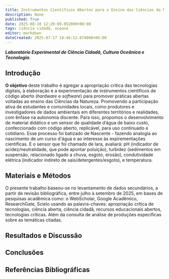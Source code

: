 ```yaml
---
title: Instrumentos Científicos Abertos para o Ensino das Ciências da Natureza
description: None
published: True
date: 2025-08-10 12:29:09.052000+00:00
tags: ciência cidadã, oceano
editor: markdown
dateCreated: 2025-07-17 18:46:12.674000+00:00
---
```


***Laboratório Experimental de Ciência Cidadã, Cultura Oceânica e Tecnologia.***



## Introdução

**O objetivo** deste trabalho é agregar a apropriação crítica das tecnologias digitais, à elaboração e a experimentação de instrumentos científicos de código aberto (*hardware* e *software*) para promover práticas abertas voltadas ao ensino das Ciências da Natureza. Promovendo a participação ativa de estudantes e comunidades locais, como produtores e investigadores de dados ambientais em diferentes territórios e realidades, com ênfase na autonomia discente. Para isso, propomos o desenvolvimento de material didático e um sensor de qualidade d’água de baixo custo, confeccionado com código aberto, replicável, para uso continuado e cotidiano. Esse processo foi batizado de Nascente - fazendo analogia ao nascimento de um curso d'água e ao interesse às expirementações científicas. E o sensor que foi chamado de Iara, avaliará: pH (indicador de acidez/neutralidade, que pode apontar poluição), turbidez (sedimentos em suspensão, relacionado ligado a chuva, esgoto, erosão), condutividade elétrica (indicador indireto de sais/detergentes/esgoto), e temperatura.

## Materiais e Métodos

O presente trabalho baseou-se no levantamento de dados secundários, a partir de revisão bibliográfica, entre julho à setembro de 2025, em bases de pesquisas acadêmica como: o WebScholar, Google Acadêmico, ResearchGate, Scielo usando as palavra-chaves: apropriação crítica de tecnologias, ciência aberta, ciência cidadã, recursos educacionais abertos, tecnologias críticas. Além da consulta de análise de produções específicas sobre as temáticas citadas.


## Resultados e Discussão


## Conclusões 


## Referências Bibliográficas